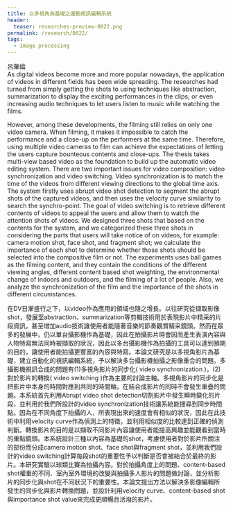 ```yaml
---
title: 以多視角為基礎之運動視訊編輯系統
header:
  teaser: researches-preview-0022.png
permalink: /research/0022/
tags:
  - image processing
---
```

呂華綸
<br>
As digital videos become more and more popular nowadays, the application of videos in different fields has been wide spreading. The researches had turned from simply getting the shots to using techniques like abstraction, summarization to display the exciting performances in the clips; or even increasing audio techniques to let users listen to music while watching the films. 

However, among these developments, the filming still relies on only one video camera. When filming, it makes it impossible to catch the performance and a close-up on the performers at the same time. Therefore, using multiple video cameras to film can achieve the expectations of letting the users capture bounteous contents and close-ups. The thesis takes multi-view based video as the foundation to build up the automatic video editing system. There are two important issues for video composition: video synchronization and video switching. Video synchronization is to match the time of the videos from different viewing directions to the global time axis. The system firstly uses abrupt video shot detection to segment the abrupt shots of the captured videos, and then uses the velocity curve similarity to search the synchro-point. The goal of video switching is to retrieve different contents of videos to appeal the users and allow them to watch the attention shots of videos. We designed three shots that based on the contents for the system, and we categorized these three shots in considering the parts that users will take notice of on videos, for example: camera motion shot, face shot, and fragment shot; we calculate the importance of each shot to determine whether those shots should be selected into the compositive film or not. The experiments uses ball games as the filming content, and they contain the conditions of the different viewing angles, different content based shot weighting, the environmental change of indoors and outdoors, and the filming of a lot of people. Also, we analyze the synchronization of the film and the importance of the shots in different circumstances.

在DV日漸盛行之下，以video作為應用的領域也隨之增長。以往研究從擷取影像shot，發展至abstraction、summarization等剪輯技術用於表現影片中精采的片段資訊，甚至增加audio技術讓使用者能隨著音樂的節奏觀賞精采鏡頭。然而在眾多的發展中，仍以單台攝影機作為基礎，因此在拍攝影片時會因而產生表演內容與人物特寫無法同時被擷取的狀況，因此以多台攝影機作為拍攝的工具可以達到預期的目的，讓使用者能拍攝更豐富的內容與特寫。本論文研究是以多視角影片為基礎，建立自動化的視訊編輯系統，予以解決多台攝影機拍攝之影像重合的問題。多攝影機視訊合成的問題有(1)多視角影片的同步化( video synchronization )，(2)對於影片的轉換( video switching )作為主要的討論主軸。多視角影片的同步化是把影片中本身的時間對應到共同的時間軸，在結合成影片的同時不會發生重疊的問題。本系統首先利用Abrupt video shot detection切割影片中發生瞬時變化的片段，並利用於我們所設計的video synchronization技術讓系統能搜尋到同步時間點。因為在不同角度下拍攝的人，所表現出來的速度會有相似的狀況，因此在此技術中利用velocity curve作為偵測上的特徵，並利用相似度的比較達到正確的偵測判斷。轉換影片的目的是以擷取不同影片內容讓使用者能提高興趣並能觀看到當時的重點鏡頭。本系統設計三種以內容為基礎的shot，考慮使用者對於影片所關注的部份而分成camera motion shot、face shot與fragment shot，並利用我們設計的video switching計算每段shot的重要性予以判斷是否會被結合於最終的影片。本研究實驗以球類比賽為拍攝內容。對於拍攝角度上的問題、content-based shot權重的不同、室內室外環境的改變與拍攝多人影片的問題做討論，並分析影片的同步化與shot在不同狀況下的重要性。本論文提出方法以解決多影像編輯所發生的同步化與影片轉換問題，並設計利用velocity curve、content-based shot與importance shot value來完成更順暢且活潑的影片。